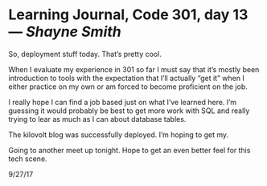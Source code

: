 # Learning Journal, Code 301, day 13 — *Shayne Smith*

So, deployment stuff today. That’s pretty cool.

When I evaluate my experience in 301 so far I must say that it’s mostly been introduction to tools with the expectation that I’ll actually “get it” when I either practice on my own or am forced to become proficient on the job.

I really hope I can find a job based just on what I’ve learned here. I’m guessing it would probably be best to get more work with SQL and really trying to lear as much as I can about database tables.

The kilovolt blog was successfully deployed. I’m hoping to get my.

Going to another meet up tonight. Hope to get an even better feel for this tech scene.

9/27/17
